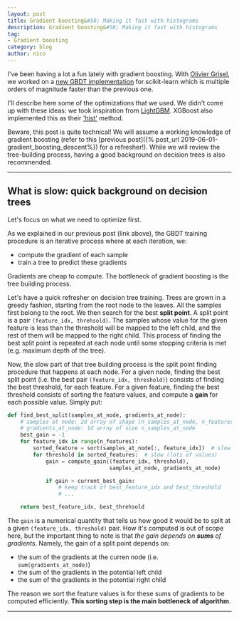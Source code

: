 ```yaml
---
layout: post
title: Gradient boosting&#58; Making it fast with histograms
description: Gradient boosting&#58; Making it fast with histograms
tag:
- Gradient boosting
category: blog
author: nico
---
```


I've been having a lot a fun lately with gradient boosting. With [Olivier
Grisel](http://ogrisel.com/), we worked on a [new GBDT
implementation](https://scikit-learn.org/stable/modules/generated/sklearn.ensemble.HistGradientBoostingClassifier.html#sklearn.ensemble.HistGradientBoostingClassifier)
for scikit-learn which is multiple orders of magnitude faster than the previous
one.

I'll describe here some of the optimizations that we used. We didn't come
up with these ideas: we took inspiration from
[LightGBM](https://github.com/microsoft/LightGBM). XGBoost also implemented
this as their ['hist'](https://github.com/dmlc/xgboost/issues/1950) method.

Beware, this post is quite technical! We will assume a working knowledge of
gradient boosting (refer to this [previous post]({% post_url
2019-06-01-gradient_boosting_descent%}) for a refresher!). While we will
review the tree-building process, having a good background on decision trees
is also recommended.

----

## What is slow: quick background on decision trees

Let's focus on what we need to optimize first.

As we explained in our previous post (link above), the GBDT training
procedure is an iterative process where at each iteration, we:
- compute the gradient of each sample
- train a tree to predict these gradients

Gradients are cheap to compute. The bottleneck of gradient boosting is the
tree building process.

Let's have a quick refresher on decision tree training. Trees are grown in a
greedy fashion, starting from the root node to the leaves. All the samples
first belong to the root. We then search for the best **split point**. A
split point is a pair `(feature_idx, threhsold)`. The samples whose value
for the given feature is less than the threshold will be mapped to the left
child, and the rest of them will be mapped to the right child. This process
of finding the best split point is repeated at each node until some stopping
criteria is met (e.g. maximum depth of the tree).

Now, the slow part of that tree building process is the split point finding
procedure that happens at each node. For a given node, finding the best
split point (i.e. the best pair `(feature_idx, threshold)`) consists of finding
the best threshold, for each feature. For a given feature, finding the best
threshold consists of sorting the feature values, and compute a **gain** for
each possible value. Simply put:

```py
def find_best_split(samples_at_node, gradients_at_node):
    # samples at node: 2d array of shape (n_samples_at_node, n_features)
    # gradients_at_node: 1d array of size n_samples_at_node
    best_gain = -1
    for feature_idx in range(n_features):
        sorted_feature = sort(samples_at_node[:, feature_idx])  # slow
        for threshold in sorted_features:  # slow (lots of values)
            gain = compute_gain((feature_idx, threshold),
                                samples_at_node, gradients_at_node)

            if gain > current_best_gain:
                # keep track of best_feature_idx and best_threshold
                # ...

    return best_feature_idx, best_threhsold
```


The `gain` is a numerical quantity that tells us how good it would be to
split at a given `(feature_idx, threshold)` pair. How it's computed is out of
scope here, but the important thing to note is that *the gain depends on
**sums** of gradients*. Namely, the gain of a split point depends on:
- the sum of the gradients at the curren node (i.e. `sum(gradients_at_node)`)
- the sum of the gradients in the potential left child
- the sum of the gradients in the potential right child

The reason we sort the feature values is for these sums of gradients to be
computed efficiently. **This sorting step is the main bottleneck of
algorithm**.

<!-- For a given node, finding the best split point roughly looks like this[^1]:

[^1]:
    We're describing the case of continuous features here. Categorical
    features are trickier and out of scope.

```python
def find_best_split_point(samples_at_node, sum_gradients_node):
    for feature_idx in range(n_features):
        for threshold in sorted(samples_at_node[:, feature_idx]):  # slow

            samples_left, samples_right = split_samples_according_to_threshold(threshold)  # reasonably fast
            sum_gradients_left, sum_gradients_right = get_gradient_sums(samples_left, samples_right)  # reasonably fast

            potential_gain = compute_gain(sum_gradients_left, sum_gradients_right, sum_gradients_node)  # fast
            if potential_gain > best_gain:
                best_gain = potential_gain
                best_split_point = (feature_idx, threshold)

    return best_split_point

def compute_gain(sum_gradients_left, sum_gradients_right, sum_gradients_node):
    return sum_gradients_left**2 + sum_gradients_right**2 - sum_gradients_node**2
```

We can safely ignore the details of `split_samples_according_to_threshold()`
and `get_gradient_sums()`. We don't really care about them, the point being
that these are relatively fast, provided that the thresholds are ordered.

As you can see, at every node, for each feature, we need to sort the samples
belonging to that node. **That's slow.**

The `compute_gain()` function corresponds to equation (7) of the [XGBoost
paper](https://arxiv.org/pdf/1603.02754) (we ignored hessians and other
constant terms). You don't need to understand it in details. The important
thing to note is that it only depends on the sum of the gradients of the
samples belonging to three nodes: the current node, the potential left
child, and the potential right child.

`sum_gradient_nodes` is passed as a parameter (we just save the information
somewhere). If we can find a way to compute the two other gradient sums more
efficiently (i.e. without the sorting step), we'll have much faster GBDTs.

## Binning the data

Before the main boosting loop of the training procedure, the first thing you
do is bin your training data into integer-valued bins.

Binning simply consists in mapping your real-valued training data into a much
smaller integer range, typically `[0, 255]`. The training data can now be
represented as `uint8`:

```python
# (This part of the sklearn API is private, don't use it)
In [1]: from sklearn.ensemble._hist_gradient_boosting.binning import _BinMapper
In [2]: import numpy as np
In [3]: X_train = np.random.normal(size=(4, 2))  # 4 samples, 2 features
In [4]: X_train
Out[4]:
array([[ 1.0,  0.4],
       [-0.1,  0.2],
       [-0.8,  2.0],
       [ 2.2, -0.1]])
In [5]: X_train_binned = _BinMapper(max_bins=3).fit_transform(X_train)
In [6]: X_train_binned
Out[6]:
array([[1, 1],
       [0, 0],
       [0, 2],
       [2, 0]], dtype=uint8)
```

Each feature is binned independently. Finding the bins is usually done by
computing the feature-wise quantiles, but there are other techniques (not
relevant for our discussion). Binning happens only once, at the very beginning
of the training procedure: we do **not** bin the data for each tree, nor for
each node.

Binning the data has an unvaluable advantage: we can now use the feature
values (i.e. the bins) as indexes. Specifically, we use the bin values to
index histograms.

## Histograms

```python
def find_best_split_point(sum_gradients_node, histograms):
    for feature in range(n_features):
        # histogram contains the sum of gradients of the samples in each bin
        historam = histograms[feature_idx]
        sum_gradients_left = 0
        for bin_idx in range(n_bins):  # no sorting step, and 256 iterations at most
            sum_gradients_left += histogram[bin_idx]
            sum_gradients_right = sum_gradients_node - sum_gradients_left

            potential_gain = compute_gain(sum_gradients_left, sum_gradients_right, sum_gradients_node)
            if potential_gain > best_gain:
                best_gain = potential_gain
                best_split_point = (feature_idx, threshold)

    return best_split_point
``` -->


<!-- leave this here for better footnotes rendering -->
----
